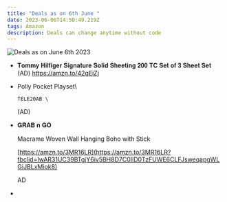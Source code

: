 ```yaml
---
title: "Deals as on 6th June "
date: 2023-06-06T14:50:49.219Z
tags: Amazon
description: Deals can change anytime without code
---
```

<!--StartFragment-->

![Deals as on June 6th 2023](blob:https://slicksavers.com/ed3d356f-4f50-487c-93f7-952fcb3f264c)

<!--EndFragment-->

* 𝐓𝐨𝐦𝐦𝐲 𝐇𝐢𝐥𝐟𝐢𝐠𝐞𝐫 𝐒𝐢𝐠𝐧𝐚𝐭𝐮𝐫𝐞 𝐒𝐨𝐥𝐢𝐝 𝐒𝐡𝐞𝐞𝐭𝐢𝐧𝐠 𝟐𝟎𝟎 𝐓𝐂 𝐒𝐞𝐭 𝐨𝐟 𝟑 𝐒𝐡𝐞𝐞𝐭 𝐒𝐞𝐭 (AD)[](https://amzn.to/42qEiZj) <https://amzn.to/42qEiZj>
* Polly Pocket Playset\
  <pre><code class="language-js" data-prismjs-copy="Click to Copy">TELE20AB \
  </code></pre><https://amzn.to/3WTiPaf> (AD)
* 𝐆𝐑𝐀𝐁 𝐧 𝐆𝐎

  Macrame Woven Wall Hanging Boho with Stick 

  [https://amzn.to/3MR16LR](https://amzn.to/3MR16LR?fbclid=IwAR31UC39BTgjY6iv5BH8D7C0IlD0TzFUWE6CLFJsweqapgWLGiJBLxMiok8)

  AD
*